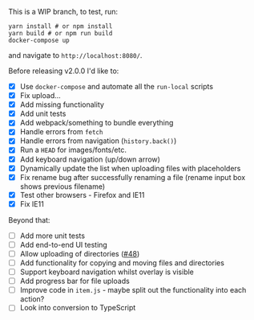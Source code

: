 This is a WIP branch, to test, run:

    yarn install # or npm install
    yarn build # or npm run build
    docker-compose up

and navigate to `http://localhost:8080/`.

Before releasing v2.0.0 I'd like to:

- [x] Use `docker-compose` and automate all the `run-local` scripts
- [x] Fix upload...
- [x] Add missing functionality
- [X] Add unit tests
- [x] Add webpack/something to bundle everything
- [x] Handle errors from `fetch`
- [x] Handle errors from navigation (`history.back()`)
- [x] Run a `HEAD` for images/fonts/etc.
- [x] Add keyboard navigation (up/down arrow)
- [x] Dynamically update the list when uploading files with placeholders
- [x] Fix rename bug after successfully renaming a file (rename input box shows previous filename)
- [x] Test other browsers - Firefox and IE11
- [x] Fix IE11

Beyond that:

- [ ] Add more unit tests
- [ ] Add end-to-end UI testing
- [ ] Allow uploading of directories ([#48](https://github.com/dom111/webdav-js/issues/48))
- [ ] Add functionality for copying and moving files and directories
- [ ] Support keyboard navigation whilst overlay is visible
- [ ] Add progress bar for file uploads
- [ ] Improve code in `item.js` - maybe split out the functionality into each action?
- [ ] Look into conversion to TypeScript